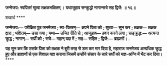 **जन्मेजय: स्वपितरं श्रुत्वा तक्षकभक्षितम् ।** **यथाजुहाव सन्क्रुद्धो नागान्सत्रे सह द्विजै: ॥ १६॥** 

शब्दार्थ **** 

**जन्मेजय:—** **परीक्षित पुत्र जनमेजय** **; स्व-पितरम्—** **अपने पिता को** **; श्रुत्वा—** **सुन कर** **; तक्षक—** **तक्षक द्वारा** **; भक्षितम्—** **डसा गया** **; यथा—** **उचित रीति से** **; आजुहाव—** **हवन करने लगा** **; सङ्क्रुद्ध:—** **अत्यन्त क्रुद्ध** **; नागान्—** **सर्पों को** **; सत्रे—** **महान् यज्ञ में** **; सह—** **सहित** **; द्विजै:—** **ब्राह्मणों।** **.** 

**यह सुन कर कि उसके पिता को तक्षक ने बुरी तरह से डस कर मार दिया है, महाराज** **जनमेजय अत्यधिक क्रुद्ध हुए और ब्राह्मणों से एक विशाल यज्ञ कराया जिसमें उन्होंने संसार** **के सारे सर्पों को यज्ञ-अग्नि में भेंट कर दिया।** **** 